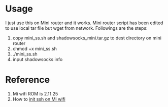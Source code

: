 # Usage
I just use this on Mini router and it works.  Mini router script has been edited to use local tar file but wget from network. Followings are the steps:

1. copy mini_ss.sh and shadowsocks_mini.tar.gz to dest directory on mini router
2. chmod +x mini_ss.sh
3. ./mini_ss.sh
4. input shadowsocks info

# Reference
1. Mi wifi ROM is 2.11.25
2. How to [init ssh on Mi wifi](http://www.jianshu.com/p/984d3c914e35)
